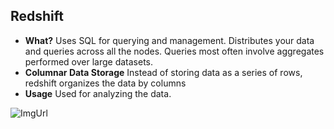 ## Redshift
- **What?** Uses SQL for querying and management. Distributes your data and queries across all the nodes. Queries most often involve aggregates performed over large datasets.
- **Columnar Data Storage** Instead of storing data as a series of rows, redshift organizes the data by columns
- **Usage** Used for analyzing the data.

![ImgUrl](https://i.ibb.co/KrngW8p/rs.png)    
